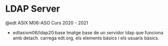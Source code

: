 # LDAP Server

@edt ASIX M06-ASO
Curs 2020 - 2021
* edtasixm06/ldap20:base Imatge base de un servidor ldap que funciona amb detach. carrega edt.org, els elements bàsics i els usuaris bàsics.


